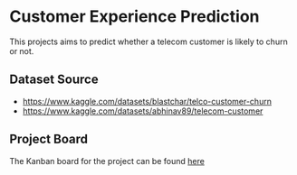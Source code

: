 # Customer Experience Prediction

This projects aims to predict whether a telecom customer is likely to churn or not.

## Dataset Source
* https://www.kaggle.com/datasets/blastchar/telco-customer-churn
* https://www.kaggle.com/datasets/abhinav89/telecom-customer

## Project Board

The Kanban board for the project can be found [here](https://github.com/users/aditya1876/projects/3)
